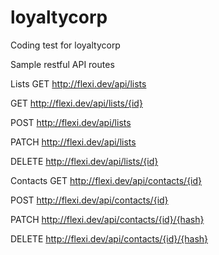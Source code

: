 # loyaltycorp
Coding test for loyaltycorp

Sample restful API routes

Lists
GET http://flexi.dev/api/lists

GET http://flexi.dev/api/lists/{id}

POST http://flexi.dev/api/lists

PATCH http://flexi.dev/api/lists

DELETE http://flexi.dev/api/lists/{id}

Contacts
GET http://flexi.dev/api/contacts/{id}

POST http://flexi.dev/api/contacts/{id}

PATCH http://flexi.dev/api/contacts/{id}/{hash}

DELETE http://flexi.dev/api/contacts/{id}/{hash}
